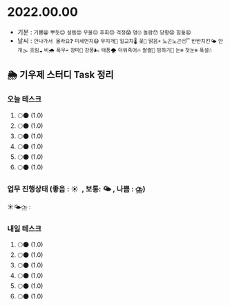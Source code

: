 # 2022.00.00

- 기분 : `기쁨😁` `뿌듯😊` `설렘😍` `우울😔` `후회😓` `걱정😱` `멍🙄` `놀람😯` `당황😧` `힘듦😫`
- 날씨 : `안나가서 몰라요❓` `미세먼지😷` `무지개🌈` `일교차🌡️` `꽃🌸` `맑음☀️` `노곤노곤😴` `반반치킨🌤️` `안개🌫️` `흐림☁️` `비🌧️` `폭우☔` `장마🌊` `강풍🌬️` `태풍🌪️` `더워죽어🔥` `쌀쌀🥶` `빙하기🧊` `눈❄️` `첫눈❄️` `폭설☃️`

## 🌦️ 기우제 스터디 Task 정리

### 오늘 테스크

1. 🌕🌑 (1.0)
2. 🌕🌑 (1.0)
3. 🌕🌑 (1.0)
4. 🌕🌑 (1.0)
5. 🌕🌑 (1.0)
6. 🌕🌑 (1.0)

### 업무 진행상태 (좋음 : ☀  , 보통: 🌤 , 나쁨 : ⛈)

☀🌤⛈ :

### 내일 테스크

1. 🌕🌑 (1.0)
2. 🌕🌑 (1.0)
3. 🌕🌑 (1.0)
4. 🌕🌑 (1.0)
5. 🌕🌑 (1.0)
6. 🌕🌑 (1.0)
